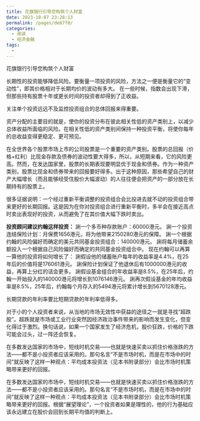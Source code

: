 ```yaml
---
title: 花旗银行引导您构筑个人财富
date: 2023-10-07 23:28:13
permalink: /pages/de87f0/
categories:
  - 阅读
  - 经济金融
tags:
  - 
---
```

花旗银行引导您构筑个人财富

长期性的投资能够降低风险。要衡量一项投资的风险，方法之一便是衡量它的“变动性”，即其价格相对于长期均价的波动有多大。
在一些时候，指数会出现下滑，但那些持有股票十年或更长时间的投资者却得到了正收益。

关注单个投资远远不及监控投资组合的总体回报来得重要。

资产分配的主要目的就是，使你的投资分布在彼此相关性低的资产类别上，以减少总体收益所面临的风险。在相关性低的资产类别间保持一种投资平衡，将使你每年的总收益变得更稳定、更可预见。

在全世界各个股票市场上市的公司股票是一个重要的资产类别。股票的总回报（价格+红利）比现金存款及债券的波动性要大得多，所以，从短期来看，它的风险更高。然而，在发达国家里，股票的长期表现要明显优于现金和债券。作为一种资产类别，股票比现金和债券带来的回报要好得多。出于这种原因，那些希望自己的财产大幅增长（而且能够经受住股价大幅波动）的人往往便会把资产的一部分放在长期持有的股票上。

很多证据说明：一个经过重新平衡调整的投资组合会比投进去就不动的投资组合带来更好的长期回报。这是因为在你对投资组合进行重新平衡时，多半会在接近高点时卖出表现好的投资，从而避免了在其价值大幅下跌时卖出。

**投资顾问建议约翰这样投资：**
誗一个多币种存款账户：60000港元。
誗一个投资连结保险计划：月保费1656港元，将为他带来2150280港元的保障。
誗一个根据约翰的风险偏好而确定的美元共同基金投资组合：140000港元。
誗将每月储蓄余额投入一个根据自己风险偏好而确定的共同基金投资组合中。
现在约翰可以再算一算他的投资将如何增长了：
誗假设他的储蓄账户每年的收益率是4.4%，在25年后的价值将是176061港元。
誗保险计划保证了他退休后有1000000港元的收益，再算上分红的话会更多。
誗假设基金组合的年收益率是8.5%，在25年后，约翰一开始投入的140000港元将增长到1076146港元。
誗再次假设基金的年均收益率是8.5%，25年后，约翰每个月存入的5494港元将累计增长到5670128港元。

长期贷款的年利率要比短期贷款的年利率低得多。

对于小的个人投资者来说，从当地的市场无效性中获益的途径之一就是寻找“超跌股”。超跌就是市场或工业行业突然因经济政治事件带来的影响而发生变化，但变化得过于激烈。换句话说，如果一个国家发生了经济危机，股价狂跌，价格的下跌可能会过头，过一阵还会恢复。

在多数发达国家的市场中，短线时机交易——也就是快速买卖以抓住价格涨跌的方法——都不是小投资者应该采用的。那句名言“不是市场时机，而是在市场中的时间”就反映了这样一种观点：平均成本投资法（见本书附录部分）会比市场时机策略带来更好的回报。

在多数发达国家的市场中，短线时机交易——也就是快速买卖以抓住价格涨跌的方法——都不是小投资者应该采用的。那句名言“不是市场时机，而是在市场中的时间”就反映了这样一种观点：平均成本投资法（见本书附录部分）会比市场时机策略带来更好的回报。根据“展望理论”，一个投资者如果是理性的，他的行为基础应该永远建立在股价会回到长期平均值的判断上。